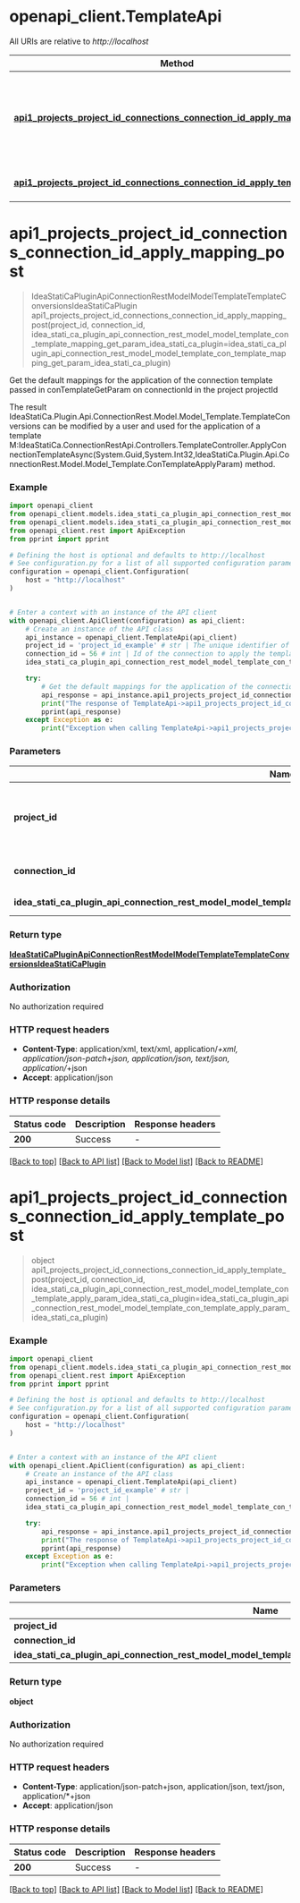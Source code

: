 # openapi_client.TemplateApi

All URIs are relative to *http://localhost*

Method | HTTP request | Description
------------- | ------------- | -------------
[**api1_projects_project_id_connections_connection_id_apply_mapping_post**](TemplateApi.md#api1_projects_project_id_connections_connection_id_apply_mapping_post) | **POST** /api/1/projects/{projectId}/connections/{connectionId}/apply-mapping | Get the default mappings for the application of the connection template passed in conTemplateGetParam  on connectionId in the project projectId
[**api1_projects_project_id_connections_connection_id_apply_template_post**](TemplateApi.md#api1_projects_project_id_connections_connection_id_apply_template_post) | **POST** /api/1/projects/{projectId}/connections/{connectionId}/apply-template | 


# **api1_projects_project_id_connections_connection_id_apply_mapping_post**
> IdeaStatiCaPluginApiConnectionRestModelModelTemplateTemplateConversionsIdeaStatiCaPlugin api1_projects_project_id_connections_connection_id_apply_mapping_post(project_id, connection_id, idea_stati_ca_plugin_api_connection_rest_model_model_template_con_template_mapping_get_param_idea_stati_ca_plugin=idea_stati_ca_plugin_api_connection_rest_model_model_template_con_template_mapping_get_param_idea_stati_ca_plugin)

Get the default mappings for the application of the connection template passed in conTemplateGetParam  on connectionId in the project projectId

The result IdeaStatiCa.Plugin.Api.ConnectionRest.Model.Model_Template.TemplateConversions can be modified by a user and used for the application of a template M:IdeaStatiCa.ConnectionRestApi.Controllers.TemplateController.ApplyConnectionTemplateAsync(System.Guid,System.Int32,IdeaStatiCa.Plugin.Api.ConnectionRest.Model.Model_Template.ConTemplateApplyParam) method.

### Example


```python
import openapi_client
from openapi_client.models.idea_stati_ca_plugin_api_connection_rest_model_model_template_con_template_mapping_get_param_idea_stati_ca_plugin import IdeaStatiCaPluginApiConnectionRestModelModelTemplateConTemplateMappingGetParamIdeaStatiCaPlugin
from openapi_client.models.idea_stati_ca_plugin_api_connection_rest_model_model_template_template_conversions_idea_stati_ca_plugin import IdeaStatiCaPluginApiConnectionRestModelModelTemplateTemplateConversionsIdeaStatiCaPlugin
from openapi_client.rest import ApiException
from pprint import pprint

# Defining the host is optional and defaults to http://localhost
# See configuration.py for a list of all supported configuration parameters.
configuration = openapi_client.Configuration(
    host = "http://localhost"
)


# Enter a context with an instance of the API client
with openapi_client.ApiClient(configuration) as api_client:
    # Create an instance of the API class
    api_instance = openapi_client.TemplateApi(api_client)
    project_id = 'project_id_example' # str | The unique identifier of the opened connection in the ConnectionReastApi service
    connection_id = 56 # int | Id of the connection to apply the template
    idea_stati_ca_plugin_api_connection_rest_model_model_template_con_template_mapping_get_param_idea_stati_ca_plugin = openapi_client.IdeaStatiCaPluginApiConnectionRestModelModelTemplateConTemplateMappingGetParamIdeaStatiCaPlugin() # IdeaStatiCaPluginApiConnectionRestModelModelTemplateConTemplateMappingGetParamIdeaStatiCaPlugin | Data of the template to apply (optional)

    try:
        # Get the default mappings for the application of the connection template passed in conTemplateGetParam  on connectionId in the project projectId
        api_response = api_instance.api1_projects_project_id_connections_connection_id_apply_mapping_post(project_id, connection_id, idea_stati_ca_plugin_api_connection_rest_model_model_template_con_template_mapping_get_param_idea_stati_ca_plugin=idea_stati_ca_plugin_api_connection_rest_model_model_template_con_template_mapping_get_param_idea_stati_ca_plugin)
        print("The response of TemplateApi->api1_projects_project_id_connections_connection_id_apply_mapping_post:\n")
        pprint(api_response)
    except Exception as e:
        print("Exception when calling TemplateApi->api1_projects_project_id_connections_connection_id_apply_mapping_post: %s\n" % e)
```



### Parameters


Name | Type | Description  | Notes
------------- | ------------- | ------------- | -------------
 **project_id** | **str**| The unique identifier of the opened connection in the ConnectionReastApi service | 
 **connection_id** | **int**| Id of the connection to apply the template | 
 **idea_stati_ca_plugin_api_connection_rest_model_model_template_con_template_mapping_get_param_idea_stati_ca_plugin** | [**IdeaStatiCaPluginApiConnectionRestModelModelTemplateConTemplateMappingGetParamIdeaStatiCaPlugin**](IdeaStatiCaPluginApiConnectionRestModelModelTemplateConTemplateMappingGetParamIdeaStatiCaPlugin.md)| Data of the template to apply | [optional] 

### Return type

[**IdeaStatiCaPluginApiConnectionRestModelModelTemplateTemplateConversionsIdeaStatiCaPlugin**](IdeaStatiCaPluginApiConnectionRestModelModelTemplateTemplateConversionsIdeaStatiCaPlugin.md)

### Authorization

No authorization required

### HTTP request headers

 - **Content-Type**: application/xml, text/xml, application/*+xml, application/json-patch+json, application/json, text/json, application/*+json
 - **Accept**: application/json

### HTTP response details

| Status code | Description | Response headers |
|-------------|-------------|------------------|
**200** | Success |  -  |

[[Back to top]](#) [[Back to API list]](../README.md#documentation-for-api-endpoints) [[Back to Model list]](../README.md#documentation-for-models) [[Back to README]](../README.md)

# **api1_projects_project_id_connections_connection_id_apply_template_post**
> object api1_projects_project_id_connections_connection_id_apply_template_post(project_id, connection_id, idea_stati_ca_plugin_api_connection_rest_model_model_template_con_template_apply_param_idea_stati_ca_plugin=idea_stati_ca_plugin_api_connection_rest_model_model_template_con_template_apply_param_idea_stati_ca_plugin)



### Example


```python
import openapi_client
from openapi_client.models.idea_stati_ca_plugin_api_connection_rest_model_model_template_con_template_apply_param_idea_stati_ca_plugin import IdeaStatiCaPluginApiConnectionRestModelModelTemplateConTemplateApplyParamIdeaStatiCaPlugin
from openapi_client.rest import ApiException
from pprint import pprint

# Defining the host is optional and defaults to http://localhost
# See configuration.py for a list of all supported configuration parameters.
configuration = openapi_client.Configuration(
    host = "http://localhost"
)


# Enter a context with an instance of the API client
with openapi_client.ApiClient(configuration) as api_client:
    # Create an instance of the API class
    api_instance = openapi_client.TemplateApi(api_client)
    project_id = 'project_id_example' # str | 
    connection_id = 56 # int | 
    idea_stati_ca_plugin_api_connection_rest_model_model_template_con_template_apply_param_idea_stati_ca_plugin = openapi_client.IdeaStatiCaPluginApiConnectionRestModelModelTemplateConTemplateApplyParamIdeaStatiCaPlugin() # IdeaStatiCaPluginApiConnectionRestModelModelTemplateConTemplateApplyParamIdeaStatiCaPlugin |  (optional)

    try:
        api_response = api_instance.api1_projects_project_id_connections_connection_id_apply_template_post(project_id, connection_id, idea_stati_ca_plugin_api_connection_rest_model_model_template_con_template_apply_param_idea_stati_ca_plugin=idea_stati_ca_plugin_api_connection_rest_model_model_template_con_template_apply_param_idea_stati_ca_plugin)
        print("The response of TemplateApi->api1_projects_project_id_connections_connection_id_apply_template_post:\n")
        pprint(api_response)
    except Exception as e:
        print("Exception when calling TemplateApi->api1_projects_project_id_connections_connection_id_apply_template_post: %s\n" % e)
```



### Parameters


Name | Type | Description  | Notes
------------- | ------------- | ------------- | -------------
 **project_id** | **str**|  | 
 **connection_id** | **int**|  | 
 **idea_stati_ca_plugin_api_connection_rest_model_model_template_con_template_apply_param_idea_stati_ca_plugin** | [**IdeaStatiCaPluginApiConnectionRestModelModelTemplateConTemplateApplyParamIdeaStatiCaPlugin**](IdeaStatiCaPluginApiConnectionRestModelModelTemplateConTemplateApplyParamIdeaStatiCaPlugin.md)|  | [optional] 

### Return type

**object**

### Authorization

No authorization required

### HTTP request headers

 - **Content-Type**: application/json-patch+json, application/json, text/json, application/*+json
 - **Accept**: application/json

### HTTP response details

| Status code | Description | Response headers |
|-------------|-------------|------------------|
**200** | Success |  -  |

[[Back to top]](#) [[Back to API list]](../README.md#documentation-for-api-endpoints) [[Back to Model list]](../README.md#documentation-for-models) [[Back to README]](../README.md)

